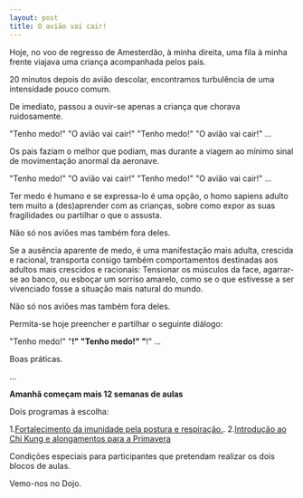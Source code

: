 ```yaml
---
layout: post
title: O avião vai cair! 
---
```

Hoje, no voo de regresso de Amesterdão, à minha direita, uma fila à minha frente viajava uma criança acompanhada pelos pais.

20 minutos depois do avião descolar, encontramos turbulência de uma intensidade pouco comum. 

De imediato, passou a ouvir-se apenas a criança que chorava ruidosamente. 

"Tenho medo!"
"O avião vai cair!"
"Tenho medo!"
"O avião vai cair!"
…

Os pais faziam o melhor que podiam, mas durante a viagem ao mínimo sinal de movimentação anormal da aeronave. 

"Tenho medo!"
"O avião vai cair!"
"Tenho medo!"
"O avião vai cair!"
…

Ter medo é humano e se expressa-lo é uma opção, o homo sapiens adulto tem muito a (des)aprender com as crianças, sobre como expor as suas fragilidades ou partilhar o que o assusta. 

Não só nos aviões mas também fora deles. 

Se a ausência aparente de medo, é uma manifestação mais adulta, crescida e racional, transporta consigo também comportamentos destinadas aos adultos mais crescidos e racionais: Tensionar os músculos da face, agarrar-se ao banco, ou esboçar um sorriso amarelo, como se o que estivesse a ser vivenciado fosse a situação mais natural do mundo. 

Não só nos aviões mas também fora deles.

Permita-se hoje preencher e partilhar o seguinte diálogo: 

"Tenho medo!"
"______________________!"
"Tenho medo!"
"______________________!"
…

Boas práticas.

… 

**Amanhã começam mais 12 semanas de aulas**

Dois programas à escolha:

1.[Fortalecimento da imunidade pela postura e respiração.](http://lourencoazevedo.com/imunidade.html).
2.[Introdução ao Chi Kung e alongamentos para a Primavera](http://lourencoazevedo.com/zero.html)  

Condições especiais para participantes que pretendam realizar os dois blocos de aulas. 

Vemo-nos no Dojo. 
